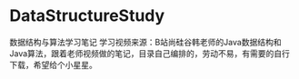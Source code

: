 # DataStructureStudy
数据结构与算法学习笔记
学习视频来源：B站尚硅谷韩老师的Java数据结构和Java算法，跟着老师视频做的笔记，目录自己编排的，劳动不易，有需要的自行下载，希望给个小星星。
